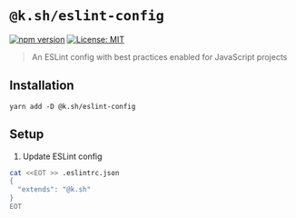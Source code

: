 # `@k.sh/eslint-config`

[![npm version][package-version-badge]][package-version]
[![License: MIT](https://img.shields.io/badge/license-mit-yellow.svg)](https://opensource.org/licenses/MIT)

> An ESLint config with best practices enabled for JavaScript projects

## Installation

`yarn add -D @k.sh/eslint-config`

## Setup

1. Update ESLint config

```sh
cat <<EOT >> .eslintrc.json
{
  "extends": "@k.sh"
}
EOT
```

[package-version-badge]: https://badge.fury.io/js/@k.sh%2Feslint-config.svg
[package-version]: https://www.npmjs.com/package/@k.sh/eslint-config
